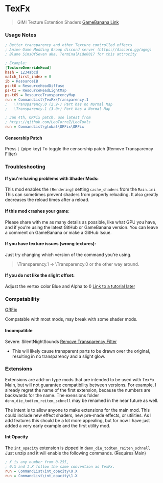 # TexFx
> GIMI Texture Extention Shaders
[GameBanana Link](https://gamebanana.com/mods/485763)

### Usage Notes
```ini
; Better transparency and other Texture controlled effects
; Anime Game Modding Group discord server (https://discord.gg/agmg)
; Blame SinsOfSeven aka. TerminalAide0017 for this attrocity

; Example:
[TextureOverrideHead]
hash = 1234abcd
match_first_index = 0
ib = ResourceIB
ps-t0 = ResourceHeadDiffuse
ps-t1 = ResourceHeadLightMap
ps-t69 = ResourceTransparencyMap
run = CommandList\TexFx\Transparency.1
;   \Transparency.0 (2.9-) Part has no Normal Map
;   \Transparency.1 (3.0+) Part has a Normal Map

; Jan 4th, ORFix patch, use latest from
; https://github.com/LeoTorreZ/LeoTools
run = CommandList\global\ORFix\ORFix
```

#### Censorship Patch
Press `|` (pipe key) To toggle the censorship patch (Remove Transparency Filter)

### Troubleshooting

#### If you're having problems with Shader Mods:
This mod enables the `[Rendering]` setting `cache_shaders` from the `Main.ini`
This can sometimes prevent shaders from properly reloading.
It also greatly decreases the reload times after a reload.

#### If this mod crashes your game:
Please share with me as many details as possible, like what GPU you have, and if you're using the latest GitHub or GameBanana version.
You can leave a comment on GameBanana or make a GitHub Issue.

#### If you have texture issues (wrong textures):
Just try changing which version of the command you're using.
> \Transparency.1 -> \Transparency.0 or the other way around.

#### If you do not like the slight offset:
Adjust the vertex color Blue and Alpha to 0
[Link to a tutorial later]()


### Compatability
[ORFix](https://github.com/leotorrez/LeoTools/blob/main/releases/ORFix.ini)

Compatable with most mods, may break with some shader mods.

#### Incompatible
Severe: SilentNightSounds [Remove Transparency Filter](https://gamebanana.com/mods/406659)
- This will likely cause transparent parts to be drawn over the original, resulting in no transparency and a slight glow.

### Extensions
Extensions are add-on type mods that are intended to be used with TexFx Main, but will not guarantee compatibility between versions. For example, I already regret the name of the first extension, because the numbers are backwards for the name. The exensions folder `denn_die_todten_reiten_schnell` may be renamed in the near future as well.

The intent is to allow anyone to make extensions for the main mod. This could include new effect shaders, new pre-made effects, or utilities. As I add features this should be a lot more appealing, but for now I have just added a very early example and the first utility mod.

#### Int Opacity
The `int_opacity` extension is zipped in `denn_die_todten_reiten_schnell`
Just unzip and it will enable the following commands. (Requires Main)
```ini
; X is any number from 0-255, 
; 0.X and 1.X follow the same convention as TexFx.
run = CommandList\int_opacity\0.X
run = CommandList\int_opacity\1.X
```